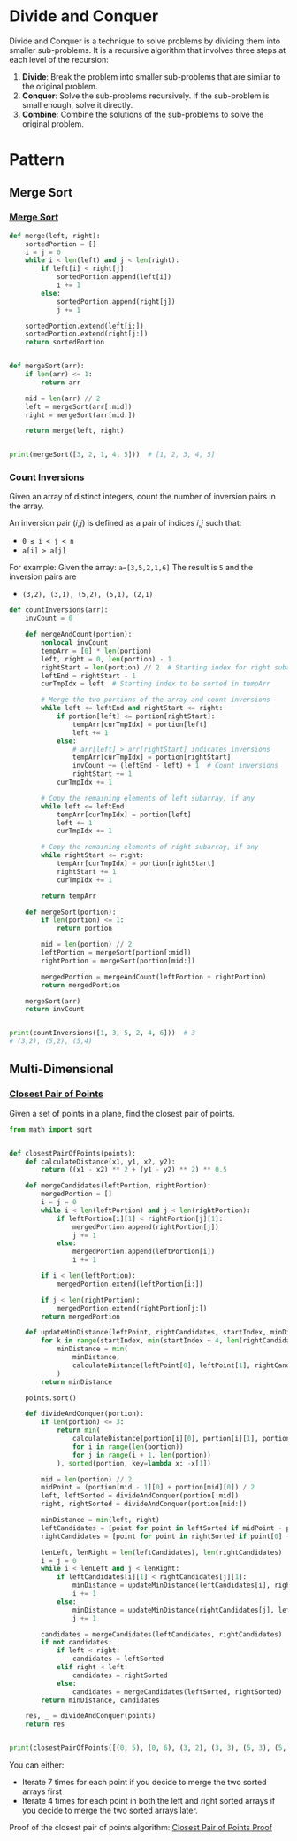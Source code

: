 # Divide and Conquer
Divide and Conquer is a technique to solve problems by dividing them into smaller sub-problems. It is a recursive algorithm that involves three steps at each level of the recursion:
1. **Divide**: Break the problem into smaller sub-problems that are similar to the original problem.
2. **Conquer**: Solve the sub-problems recursively. If the sub-problem is small enough, solve it directly.
3. **Combine**: Combine the solutions of the sub-problems to solve the original problem.

# Pattern
## Merge Sort
### [Merge Sort](https://leetcode.com/problems/sort-an-array/)
```python
def merge(left, right):
    sortedPortion = []
    i = j = 0
    while i < len(left) and j < len(right):
        if left[i] < right[j]:
            sortedPortion.append(left[i])
            i += 1
        else:
            sortedPortion.append(right[j])
            j += 1

    sortedPortion.extend(left[i:])
    sortedPortion.extend(right[j:])
    return sortedPortion


def mergeSort(arr):
    if len(arr) <= 1:
        return arr

    mid = len(arr) // 2
    left = mergeSort(arr[:mid])
    right = mergeSort(arr[mid:])

    return merge(left, right)


print(mergeSort([3, 2, 1, 4, 5]))  # [1, 2, 3, 4, 5]
```

### Count Inversions
Given an array of distinct integers, count the number of inversion pairs in the array.

An inversion pair (𝑖,𝑗) is defined as a pair of indices 𝑖,𝑗 such that:
- `0 ≤ i < j < n`
- `a[i] > a[j]`

For example:
Given the array: `a=[3,5,2,1,6]`
The result is `5` and the inversion pairs are
- `(3,2), (3,1), (5,2), (5,1), (2,1)`

```python
def countInversions(arr):
    invCount = 0

    def mergeAndCount(portion):
        nonlocal invCount
        tempArr = [0] * len(portion)
        left, right = 0, len(portion) - 1
        rightStart = len(portion) // 2  # Starting index for right subarray
        leftEnd = rightStart - 1
        curTmpIdx = left  # Starting index to be sorted in tempArr

        # Merge the two portions of the array and count inversions
        while left <= leftEnd and rightStart <= right:
            if portion[left] <= portion[rightStart]:
                tempArr[curTmpIdx] = portion[left]
                left += 1
            else:
                # arr[left] > arr[rightStart] indicates inversions
                tempArr[curTmpIdx] = portion[rightStart]
                invCount += (leftEnd - left) + 1  # Count inversions
                rightStart += 1
            curTmpIdx += 1

        # Copy the remaining elements of left subarray, if any
        while left <= leftEnd:
            tempArr[curTmpIdx] = portion[left]
            left += 1
            curTmpIdx += 1

        # Copy the remaining elements of right subarray, if any
        while rightStart <= right:
            tempArr[curTmpIdx] = portion[rightStart]
            rightStart += 1
            curTmpIdx += 1

        return tempArr

    def mergeSort(portion):
        if len(portion) <= 1:
            return portion

        mid = len(portion) // 2
        leftPortion = mergeSort(portion[:mid])
        rightPortion = mergeSort(portion[mid:])

        mergedPortion = mergeAndCount(leftPortion + rightPortion)
        return mergedPortion

    mergeSort(arr)
    return invCount


print(countInversions([1, 3, 5, 2, 4, 6]))  # 3
# (3,2), (5,2), (5,4)
```

## Multi-Dimensional
### [Closest Pair of Points](https://www.geeksforgeeks.org/closest-pair-of-points-using-divide-and-conquer-algorithm/)
Given a set of points in a plane, find the closest pair of points.

```python
from math import sqrt


def closestPairOfPoints(points):
    def calculateDistance(x1, y1, x2, y2):
        return ((x1 - x2) ** 2 + (y1 - y2) ** 2) ** 0.5

    def mergeCandidates(leftPortion, rightPortion):
        mergedPortion = []
        i = j = 0
        while i < len(leftPortion) and j < len(rightPortion):
            if leftPortion[i][1] < rightPortion[j][1]:
                mergedPortion.append(rightPortion[j])
                j += 1
            else:
                mergedPortion.append(leftPortion[i])
                i += 1

        if i < len(leftPortion):
            mergedPortion.extend(leftPortion[i:])

        if j < len(rightPortion):
            mergedPortion.extend(rightPortion[j:])
        return mergedPortion

    def updateMinDistance(leftPoint, rightCandidates, startIndex, minDistance):
        for k in range(startIndex, min(startIndex + 4, len(rightCandidates))):
            minDistance = min(
                minDistance,
                calculateDistance(leftPoint[0], leftPoint[1], rightCandidates[k][0], rightCandidates[k][1])
            )
        return minDistance

    points.sort()

    def divideAndConquer(portion):
        if len(portion) <= 3:
            return min(
                calculateDistance(portion[i][0], portion[i][1], portion[j][0], portion[j][1])
                for i in range(len(portion))
                for j in range(i + 1, len(portion))
            ), sorted(portion, key=lambda x: -x[1])

        mid = len(portion) // 2
        midPoint = (portion[mid - 1][0] + portion[mid][0]) / 2
        left, leftSorted = divideAndConquer(portion[:mid])
        right, rightSorted = divideAndConquer(portion[mid:])

        minDistance = min(left, right)
        leftCandidates = [point for point in leftSorted if midPoint - point[0] <= minDistance]
        rightCandidates = [point for point in rightSorted if point[0] - midPoint <= minDistance]

        lenLeft, lenRight = len(leftCandidates), len(rightCandidates)
        i = j = 0
        while i < lenLeft and j < lenRight:
            if leftCandidates[i][1] < rightCandidates[j][1]:
                minDistance = updateMinDistance(leftCandidates[i], rightCandidates, j, minDistance)
                i += 1
            else:
                minDistance = updateMinDistance(rightCandidates[j], leftCandidates, i, minDistance)
                j += 1

        candidates = mergeCandidates(leftCandidates, rightCandidates)
        if not candidates:
            if left < right:
                candidates = leftSorted
            elif right < left:
                candidates = rightSorted
            else:
                candidates = mergeCandidates(leftSorted, rightSorted)
        return minDistance, candidates

    res, _ = divideAndConquer(points)
    return res


print(closestPairOfPoints([(0, 5), (0, 6), (3, 2), (3, 3), (5, 3), (5, 4), (8, 1), (8, 5)]))  # 2.0
```
You can either:
- Iterate 7 times for each point if you decide to merge the two sorted arrays first
- Iterate 4 times for each point in both the left and right sorted arrays if you decide to merge the two sorted arrays later.

Proof of the closest pair of points algorithm: [Closest Pair of Points Proof](https://www.youtube.com/watch?v=kCLGVat2SHk&t=945s)
